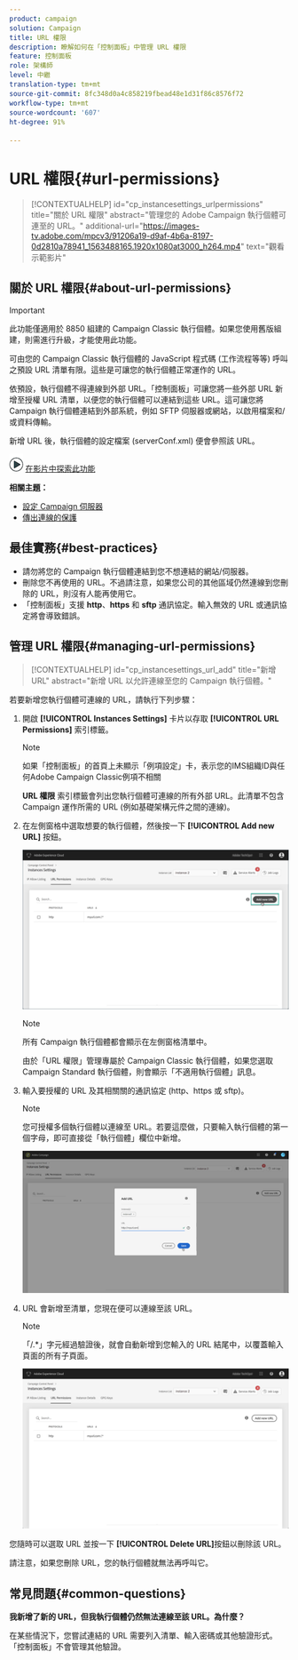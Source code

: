 ```yaml
---
product: campaign
solution: Campaign
title: URL 權限
description: 瞭解如何在「控制面板」中管理 URL 權限
feature: 控制面板
role: 架構師
level: 中繼
translation-type: tm+mt
source-git-commit: 8fc348d0a4c858219fbead48e1d31f86c8576f72
workflow-type: tm+mt
source-wordcount: '607'
ht-degree: 91%

---
```



# URL 權限{#url-permissions}

>[!CONTEXTUALHELP]
>id="cp_instancesettings_urlpermissions"
>title="關於 URL 權限"
>abstract="管理您的 Adobe Campaign 執行個體可連至的 URL。"
>additional-url="https://images-tv.adobe.com/mpcv3/91206a19-d9af-4b6a-8197-0d2810a78941_1563488165.1920x1080at3000_h264.mp4" text="觀看示範影片"

## 關於 URL 權限{#about-url-permissions}

>[!IMPORTANT]
>
>此功能僅適用於 8850 組建的 Campaign Classic 執行個體。如果您使用舊版組建，則需進行升級，才能使用此功能。

可由您的 Campaign Classic 執行個體的 JavaScript 程式碼 (工作流程等等) 呼叫之預設 URL 清單有限。這些是可讓您的執行個體正常運作的 URL。

依預設，執行個體不得連線到外部 URL。「控制面板」可讓您將一些外部 URL 新增至授權 URL 清單，以便您的執行個體可以連結到這些 URL。這可讓您將 Campaign 執行個體連結到外部系統，例如 SFTP 伺服器或網站，以啟用檔案和/或資料傳輸。

新增 URL 後，執行個體的設定檔案 (serverConf.xml) 便會參照該 URL。

![](assets/do-not-localize/how-to-video.png) [在影片中探索此功能](https://experienceleague.adobe.com/docs/campaign-classic-learn/control-panel/instance-settings/adding-url-permissions.html?lang=en#instance-settings)

**相關主題：**

* [設定 Campaign 伺服器](https://docs.campaign.adobe.com/doc/AC/en/INS_Additional_configurations_Configuring_Campaign_server.html)
* [傳出連線的保護](https://experienceleague.adobe.com/docs/campaign-classic/using/installing-campaign-classic/security-privacy/server-configuration.html#outgoing-connection-protection)

## 最佳實務{#best-practices}

* 請勿將您的 Campaign 執行個體連結到您不想連結的網站/伺服器。
* 刪除您不再使用的 URL。不過請注意，如果您公司的其他區域仍然連線到您刪除的 URL，則沒有人能再使用它。
* 「控制面板」支援 **http**、**https** 和 **sftp** 通訊協定。輸入無效的 URL 或通訊協定將會導致錯誤。

## 管理 URL 權限{#managing-url-permissions}

>[!CONTEXTUALHELP]
>id="cp_instancesettings_url_add"
>title="新增 URL"
>abstract="新增 URL 以允許連線至您的 Campaign 執行個體。"

若要新增您執行個體可連線的 URL，請執行下列步驟：

1. 開啟 **[!UICONTROL Instances Settings]** 卡片以存取 **[!UICONTROL URL Permissions]** 索引標籤。

   >[!NOTE]
   >
   >如果「控制面板」的首頁上未顯示「例項設定」卡，表示您的IMS組織ID與任何Adobe Campaign Classic例項不相關
   >
   ><b><span class="uicontrol">URL 權限</span></b> 索引標籤會列出您執行個體可連線的所有外部 URL。此清單不包含 Campaign 運作所需的 URL (例如基礎架構元件之間的連線)。

1. 在左側窗格中選取想要的執行個體，然後按一下 **[!UICONTROL Add new URL]** 按鈕。

   ![](assets/add_url1.png)

   >[!NOTE]
   >
   >所有 Campaign 執行個體都會顯示在左側窗格清單中。
   >
   >由於「URL 權限」管理專屬於 Campaign Classic 執行個體，如果您選取 Campaign Standard 執行個體，則會顯示「不適用執行個體」訊息。

1. 輸入要授權的 URL 及其相關關的通訊協定 (http、https 或 sftp)。

   >[!NOTE]
   >
   >您可授權多個執行個體以連線至 URL。若要這麼做，只要輸入執行個體的第一個字母，即可直接從「執行個體」欄位中新增。

   ![](assets/add_url2.png)

1. URL 會新增至清單，您現在便可以連線至該 URL。

   >[!NOTE]
   >
   >「/.*」字元經過驗證後，就會自動新增到您輸入的 URL 結尾中，以覆蓋輸入頁面的所有子頁面。

   ![](assets/add_url_listnew.png)

您隨時可以選取 URL 並按一下 **[!UICONTROL Delete URL]**&#x200B;按鈕以刪除該 URL。

請注意，如果您刪除 URL，您的執行個體就無法再呼叫它。

## 常見問題{#common-questions}

**我新增了新的 URL，但我執行個體仍然無法連線至該 URL。為什麼？**

在某些情況下，您嘗試連結的 URL 需要列入清單、輸入密碼或其他驗證形式。「控制面板」不會管理其他驗證。
